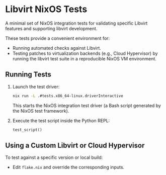 # Libvirt NixOS Tests

A minimal set of NixOS integration tests for validating specific Libvirt
features and supporting libvirt development.

These tests provide a convenient environment for:

- Running automated checks against Libvirt.
- Testing patches to virtualization backends (e.g., Cloud Hypervisor) by running
  the libvirt test suite in a reproducible NixOS VM environment.

## Running Tests

1. Launch the test driver:
    ```bash
    nix run -L .#tests.x86_64-linux.driverInteractive
    ```
    This starts the NixOS integration test driver (a Bash script generated by the NixOS test framework).

2. Execute the test script inside the Python REPL:
    ```python
    test_script()
    ```

## Using a Custom Libvirt or Cloud Hypervisor

To test against a specific version or local build:
- Edit `flake.nix` and override the corresponding inputs.
